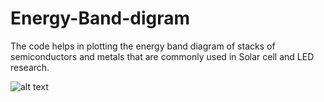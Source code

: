 # Energy-Band-digram
The code helps in plotting the energy band diagram of stacks of semiconductors and metals that are commonly used in Solar cell and LED research. 

![alt text](https://user-images.githubusercontent.com/10491839/29846348-647611be-8ccb-11e7-942d-8420256716dc.png)
